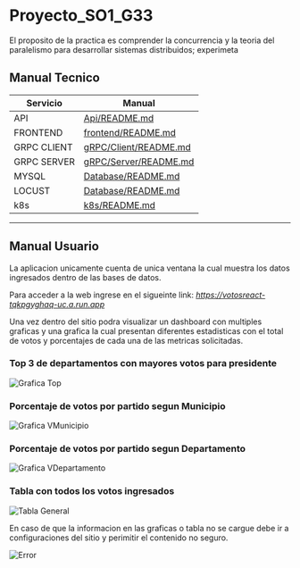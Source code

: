 # Proyecto_SO1_G33

El proposito de la practica es comprender la concurrencia y la teoria del paralelismo para desarrollar sistemas distribuidos; experimeta

## Manual Tecnico  

| Servicio | Manual |
| ------ | ------ |
| API | [Api/README.md](https://github.com/EstuardoSon/Proyecto_SO1_G33/tree/main/Api/README.md) |
| FRONTEND | [frontend/README.md](https://github.com/EstuardoSon/Proyecto_SO1_G33/tree/main/frontend/README.md) |
| GRPC CLIENT | [gRPC/Client/README.md](https://github.com/EstuardoSon/Proyecto_SO1_G33/tree/main/gRPC/Client/README.md) |
| GRPC SERVER | [gRPC/Server/README.md](https://github.com/EstuardoSon/Proyecto_SO1_G33/tree/main/gRPC/Server/README.md) |
| MYSQL | [Database/README.md](https://github.com/EstuardoSon/Proyecto_SO1_G33/tree/main/SQL/README.md) |
| LOCUST | [Database/README.md](https://github.com/EstuardoSon/Proyecto_SO1_G33/tree/main/locust/README.md) |
| k8s | [k8s/README.md](https://github.com/EstuardoSon/Proyecto_SO1_G33/tree/main/k8s/README.md) |


---
## Manual Usuario
La aplicacion unicamente cuenta de unica ventana la cual muestra los datos ingresados dentro de las bases de datos.

Para acceder a la web ingrese en el sigueinte link: 
*https://votosreact-tqkpgyghaq-uc.a.run.app*

Una vez dentro del sitio podra visualizar un dashboard con multiples graficas y una grafica la cual presentan diferentes estadisticas con el total de votos y porcentajes de cada una de las metricas solicitadas.

### Top 3 de departamentos con mayores votos para presidente
![Grafica Top](https://github.com/EstuardoSon/Proyecto_SO1_G33/tree/main/ImagenesWeb/Top.png)

### Porcentaje de votos por partido segun Municipio
![Grafica VMunicipio](https://github.com/EstuardoSon/Proyecto_SO1_G33/tree/main/ImagenesWeb/VMunicipio.png)

### Porcentaje de votos por partido segun Departamento
![Grafica VDepartamento](https://github.com/EstuardoSon/Proyecto_SO1_G33/tree/main/ImagenesWeb/VDepartamento.png)

### Tabla con todos los votos ingresados
![Tabla General](https://github.com/EstuardoSon/Proyecto_SO1_G33/tree/main/ImagenesWeb/Tabla.png)

En caso de que la informacion en las graficas o tabla no se cargue debe ir a configuraciones del sitio y perimitir el contenido no seguro.

![Error](https://github.com/EstuardoSon/Proyecto_SO1_G33/tree/main/ImagenesWeb/Error.jpeg)